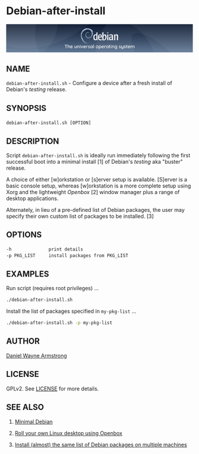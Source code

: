 # Debian-after-install

![Debian](debian-banner.png)

## NAME

`debian-after-install.sh` - Configure a device after a fresh install of Debian's _testing_ release.

## SYNOPSIS

`debian-after-install.sh [OPTION]`

## DESCRIPTION

Script `debian-after-install.sh` is ideally run immediately following the first successful boot into a minimal install [1] of Debian's _testing_ aka "buster" release.

A choice of either [w]orkstation or [s]erver setup is available. [S]erver is a basic console setup, whereas [w]orkstation is a more complete setup using Xorg and the lightweight _Openbox_ [2] window manager plus a range of desktop applications.
    
Alternately, in lieu of a pre-defined list of Debian packages, the user may specify their own custom list of packages to be installed. [3]

## OPTIONS

```bash
-h              print details
-p PKG_LIST     install packages from PKG_LIST
```

## EXAMPLES

Run script (requires root privileges) ...

```bash
./debian-after-install.sh
```

Install the list of packages specified in `my-pkg-list` ...

```bash
./debian-after-install.sh -p my-pkg-list
```

## AUTHOR

[Daniel Wayne Armstrong](https://www.circuidipity.com)

## LICENSE

GPLv2. See [LICENSE](https://github.com/vonbrownie/linux-post-install/blob/master/LICENSE) for more details.

## SEE ALSO

1. [Minimal Debian](https://www.circuidipity.com/minimal-debian/)

2. [Roll your own Linux desktop using Openbox](https://www.circuidipity.com/openbox/)

3. [Install (almost) the same list of Debian packages on multiple machines](https://www.circuidipity.com/debian-package-list/)
